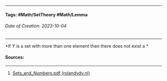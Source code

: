 __________________________________________________________________________
#### **Tags:** #Math/SetTheory #Math/Lemma 
###### *Date of Creation: 2023-10-04*
__________________________________________________________________________

*If $Y$ is a set with more than one element then there does not exist a *
#### Sources:
__________________________________________________________________________
1. [Sets_and_Numbers.pdf (rolandvdv.nl)](https://www.rolandvdv.nl/Sets_and_Numbers.pdf)